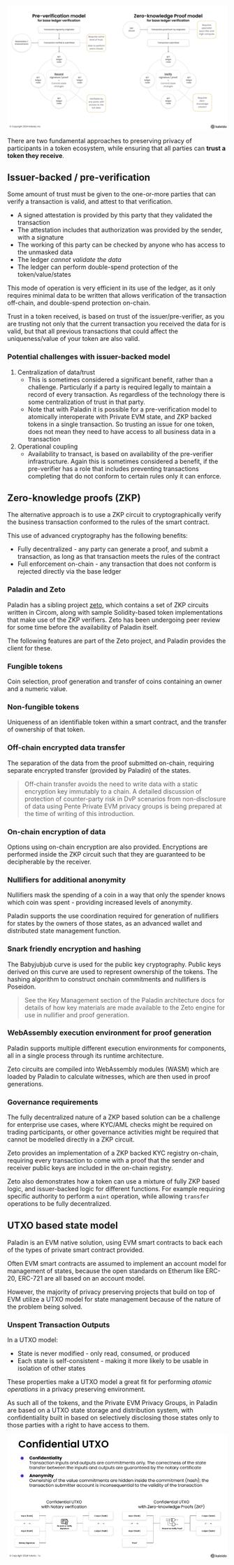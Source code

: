 ![Pre-verification vs. Zero-knowledge Proof](../images/preverification_vs_zkp.svg)

There are two fundamental approaches to preserving privacy of participants in a token ecosystem, while ensuring that all parties can **trust a token they receive**.

## Issuer-backed / pre-verification

Some amount of trust must be given to the one-or-more parties that can verify a transaction is valid, and attest to that verification.

- A signed attestation is provided by this party that they validated the transaction
- The attestation includes that authorization was provided by the sender, with a signature
- The working of this party can be checked by anyone who has access to the unmasked data
- The ledger _cannot validate the data_
- The ledger can perform double-spend protection of the token/value/states

This mode of operation is very efficient in its use of the ledger, as it only requires minimal data to be written that allows verification of the transaction off-chain, and double-spend protection on-chain.

Trust in a token received, is based on trust of the issuer/pre-verifier, as you are trusting not only that the current transaction you received the data for is valid, but that all previous transactions that could affect the uniqueness/value of your token are also valid.

### Potential challenges with issuer-backed model

1. Centralization of data/trust
   - This is sometimes considered a significant benefit, rather than a challenge. Particularly if a party is required legally to maintain a record of every transaction. As regardless of the technology there is some centralization of trust in that party.
   - Note that with Paladin it is possible for a pre-verification model to atomically interoperate with Private EVM state, and ZKP backed tokens in a single transaction. So trusting an issue for one token, does not mean they need to have access to all business data in a transaction
2. Operational coupling
   - Availability to transact, is based on availability of the pre-verifier infrastructure. Again this is sometimes considered a benefit, if the pre-verifier has a role that includes preventing transactions completing that do not conform to certain rules only it can enforce.

## Zero-knowledge proofs (ZKP)

The alternative approach is to use a ZKP circuit to cryptographically verify the business transaction conformed to the rules of the smart contract.

This use of advanced cryptography has the following benefits:

- Fully decentralized - any party can generate a proof, and submit a transaction, as long as that transaction meets the rules of the contract
- Full enforcement on-chain - any transaction that does not conform is rejected directly via the base ledger

### Paladin and Zeto

Paladin has a sibling project [zeto](https://github.com/hyperledger-labs/zeto), which contains a set of ZKP circuits written in Circom, along with sample Solidity-based token implementations that make use of the ZKP verifiers. Zeto has been undergoing peer review for some time before the availability of Paladin itself.

The following features are part of the Zeto project, and Paladin provides the client for these.

### Fungible tokens

Coin selection, proof generation and transfer of coins containing an owner and a numeric value.

### Non-fungible tokens

Uniqueness of an identifiable token within a smart contract, and the transfer of ownership of that token.

### Off-chain encrypted data transfer

The separation of the data from the proof submitted on-chain, requiring separate encrypted transfer (provided by Paladin) of the states.

> Off-chain transfer avoids the need to write data with a static encryption key immutably to a chain. A detailed discussion of protection of counter-party risk in DvP scenarios from non-disclosure of data using Pente Private EVM privacy groups is being prepared at the time of writing of this introduction.

### On-chain encryption of data

Options using on-chain encryption are also provided. Encryptions are performed inside the ZKP circuit such that they are guaranteed to be decipherable by the receiver.

### Nullifiers for additional anonymity

Nullifiers mask the spending of a coin in a way that only the spender knows which coin was spent - providing increased levels of anonymity.

Paladin supports the use coordination required for generation of nullifiers for states by the owners of those states, as an advanced wallet and distributed state management function.

### Snark friendly encryption and hashing

The Babyjubjub curve is used for the public key cryptography. Public keys derived on this curve are used to represent ownership of the tokens. The hashing algorithm to construct onchain commitments and nullifiers is Poseidon.

> See the Key Management section of the Paladin architecture docs for details of how key materials are made available to the Zeto engine for use in nullifier and proof generation.

### WebAssembly execution environment for proof generation

Paladin supports multiple different execution environments for components, all in a single process through its runtime architecture.

Zeto circuits are compiled into WebAssembly modules (WASM) which are loaded by Paladin to calculate witnesses, which are then used in proof generations.

### Governance requirements

The fully decentralized nature of a ZKP based solution can be a challenge for enterprise use cases, where KYC/AML checks might be required on trading participants, or other governance activities might be required that cannot be modelled directly in a ZKP circuit.

Zeto provides an implementation of a ZKP backed KYC registry on-chain, requiring every transaction to come with a proof that the sender and receiver public keys are included in the on-chain registry.

Zeto also demonstrates how a token can use a mixture of fully ZKP based logic, and issuer-backed logic for different functions. For example requiring specific authority to perform a `mint` operation, while allowing `transfer` operations to be fully decentralized.

## UTXO based state model

Paladin is an EVM native solution, using EVM smart contracts to back each of the types of private smart contract provided.

Often EVM smart contracts are assumed to implement an account model for management of states, because the open standards on Etherum like ERC-20, ERC-721 are all based on an account model.

However, the majority of privacy preserving projects that build on top of EVM utilize a UTXO model for state management because of the nature of the problem being solved.

### Unspent Transaction Outputs

In a UTXO model:

- State is never modified - only read, consumed, or produced
- Each state is self-consistent - making it more likely to be usable in isolation of other states

These properties make a UTXO model a great fit for performing _atomic operations_ in a privacy preserving environment.

As such all of the tokens, and the Private EVM Privacy Groups, in Paladin are based on a UTXO state storage and distribution system, with confidentiality built in based on selectively disclosing those states only to those parties with a right to have access to them.

![UTXO states](../images/confidential_utxo_model.png)

